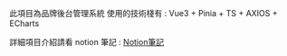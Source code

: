 此項目為品牌後台管理系統 使用的技術棧有 : Vue3 + Pinia + TS + AXIOS + ECharts  

詳細項目介紹請看 notion 筆記 : [Notion筆記](https://childlike-box-14b.notion.site/127916c569a480738d88fe3404894bec?pvs=4)
